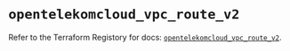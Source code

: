# `opentelekomcloud_vpc_route_v2`

Refer to the Terraform Registory for docs: [`opentelekomcloud_vpc_route_v2`](https://www.terraform.io/docs/providers/opentelekomcloud/r/vpc_route_v2).
